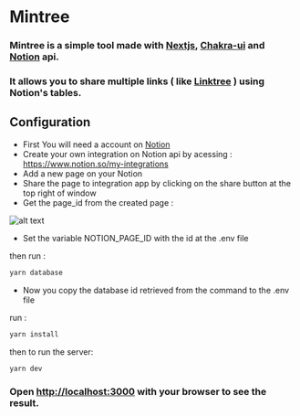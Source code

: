 # Mintree

### Mintree is a simple tool made with [Nextjs](https://nextjs.org/), [Chakra-ui](https://chakra-ui.com/) and [Notion](https://www.notion.so/) api.
### It allows you to share multiple links ( like [Linktree](https://linktr.ee/) ) using Notion's tables.

## Configuration
- First You will need a account on [Notion](https://www.notion.so/)
- Create your own integration on Notion api by acessing : https://www.notion.so/my-integrations
- Add a new page on your Notion
- Share the page to integration app by clicking on the share button at the top right of window
- Get the page_id from the created page :

![alt text](https://i.ibb.co/C2kCR8X/url-id-example.png)

- Set the variable NOTION_PAGE_ID with the id at the .env file

then run :
```bash
yarn database
```

- Now you copy the database id retrieved from the command to the .env file

run :
```bash
yarn install
```
then to run the server:
```bash
yarn dev
```

### Open [http://localhost:3000](http://localhost:3000) with your browser to see the result.
